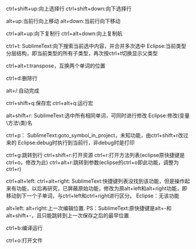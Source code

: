 
ctrl+shift+up:向上选择行
ctrl+shift+down:向下选择行

alt+up:当前行向上移动
alt+down:当前行向下移动

ctrl+alt+up:向下复制行
ctrl+alt+down:向上复制航

ctrl+t:
	SublimeText:向下搜索当前选中内容，并合并多次选中
	Eclipse:当前类型分层结构，即当前类型的所有子类型，再次按ctrl+t切换显示父类型

ctrl+alt+t:transpose，互换两个单词的位置

ctrl+d:删除行

alt+/:自动完成

ctrl+shift+q:保存宏
ctrl+alt+q:运行宏

alt+shift+r:
	SublimeText:选中所有相同单词，可同时进行修改
	Eclipse:修改(变量\方法\类)名

ctrl+p：
	SublimeText:goto_symbol_in_project，未知功能，由ctrl+shift+r改过来的
	Eclipse:debug时执行到当前行，非debug时是打印

ctrl+g:跳转到行
ctrl+shift+r:打开资源
ctrl+r:打开方法列表(eclipse原快捷键是ctrl+o，修改为此)
ctrl+alt+r:跳转到参数(eclipse的ctrl+o即此功能，调整为ctrl+r)


ctrl+alt+left:
ctrl+alt+right:
	SublimeText:快捷键列表没找到该功能，但是操作起来有功能，以后再研究，已屏蔽原始功能，修改为原alt+left和alt+right功能，即移动到下一个子单词，与ctrl+left和ctrl+right进行区分。
	Eclipse：无该功能

alt+left:
alt+right:上一次编辑位置.
	PS：SublimeText:原快捷键是alt+-和alt+shift+-，且只能跳转到上一次保存之后的最早位置

ctrl+b:编译运行

ctrl+o:打开文件